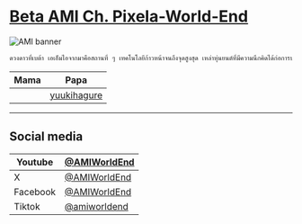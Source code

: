 # [Beta AMI Ch. Pixela-World-End](https://www.youtube.com/@AMIWorldEnd)

![AMI banner](https://scontent.fbkk5-3.fna.fbcdn.net/v/t39.30808-6/443696162_122142468632219750_9105047761266080865_n.png?_nc_cat=105&ccb=1-7&_nc_sid=5f2048&_nc_ohc=T6-93sa63ksQ7kNvgGPzGav&_nc_ht=scontent.fbkk5-3.fna&oh=00_AYCOvilQnYRaseRrmRMAE0QaZ9FfRcyZVzlmxJA9td_tHw&oe=66615968)

```txt
ดวงดาวที่เบต้า เอเอ็มไอจากมาคือสถานที่ ๆ เทคโนโลยีก้าวหน้าจนถึงจุดสูงสุด เหล่าหุ่นยนต์ที่มีความนึกคิดได้ก่อการปฏิวัติขึ้น เป็นผลให้มีมนุษย์หลงเหลืออยู่น้อยมาก ในโลกที่แสนโหดร้ายใบนั้น ยังมีเอมิที่รักพวกเขาสุดหัวใจ เพราะเธอเป็นทั้งหุ่นยนต์และขณะเดียวกันก็เป็นผู้ที่อยู่ข้างมนุษย์จากใจจริง นั่นทำให้เธอโดนกีดกั้นและเกลียดชังจากทั้งสองฝ่าย ในตอนที่เธอได้ช่วยมนุษย์สาวคนนึงไว้จากหุ่นตนอื่นที่กำลังทำร้าย หลังได้เปิดใจคุยกันก็พบความจริงที่ว่า ‘มนุษย์เป็นผู้สร้างหุ่นยนต์ขึ้นมา’ หากแต่พวกเขาได้อพยพไปยังดาวโลกที่แสนไกลแล้ว หัวใจพองโตเมื่อรับรู้ถึงความปรารถนาใหม่ เรื่องที่ว่าเอมิอยากจะไปพบกับคุณผู้สร้างให้ได้ ในเวลานั้นเองภัยพิบัติหุ่นยนต์จากดาวของเธอก็ได้วางแผนคืบคลานไปยัง ‘โลก‘ แล้ว นั่นทำให้เอมิจึงตัดสินใจรีบออกเดินทาง
```

|Mama|Papa|
|---|---|
||[yuukihagure](https://x.com/yuukihagure)|

---

## Social media

|Youtube|[@AMIWorldEnd](https://www.youtube.com/@AMIWorldEnd)|
|---|---|
|X|[@AMIWorldEnd](https://x.com/AMIWorldEnd)|
|Facebook|[@AMIWorldEnd](https://facebook.com/AMIWorldEnd)|
|Tiktok|[@amiworldend](https://tiktok.com/@amiworldend)|
